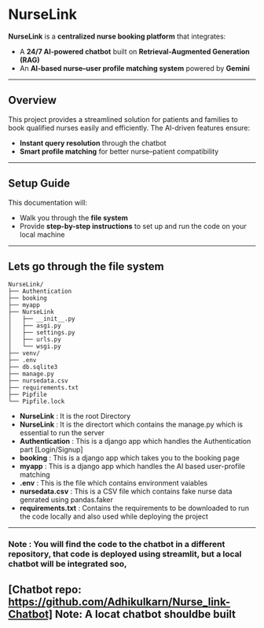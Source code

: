 # **NurseLink**  

**NurseLink** is a **centralized nurse booking platform** that integrates:  
- A **24/7 AI-powered chatbot** built on **Retrieval-Augmented Generation (RAG)**  
- An **AI-based nurse–user profile matching system** powered by **Gemini**  

---

## **Overview**  
This project provides a streamlined solution for patients and families to book qualified nurses easily and efficiently. The AI-driven features ensure:  
- **Instant query resolution** through the chatbot  
- **Smart profile matching** for better nurse–patient compatibility  

---

## **Setup Guide**  
This documentation will:  
- Walk you through the **file system**  
- Provide **step-by-step instructions** to set up and run the code on your local machine  

---

## **Lets go through the file system**

    NurseLink/
    ├── Authentication
    ├── booking
    ├── myapp
    ├── NurseLink
    │   ├── __init__.py
    │   ├── asgi.py
    │   ├── settings.py
    │   ├── urls.py
    │   └── wsgi.py
    ├── venv/ 
    ├── .env 
    ├── db.sqlite3
    ├── manage.py 
    ├── nursedata.csv 
    ├── requirements.txt
    ├── Pipfile 
    └── Pipfile.lock

- **NurseLink** : It is the root Directory 
- **NurseLink** : It is the directort which contains the manage.py which is essential to run the server
- **Authentication** : This is a django app which handles the Authentication part [Login/Signup]
- **booking** : This is a django app which takes you to the booking page
- **myapp** : This is a django app which handles the AI based user-profile matching 
- **.env** : This is the file which contains environment vaiables
- **nursedata.csv** : This is a CSV file which contains fake nurse data genrated using pandas.faker
- **requirements.txt** : Contains the requirements to be downloaded to run the code locally and also used while deploying the project

---

### **Note : You will find the code to the chatbot in a different repository, that code is deployed using streamlit, but a local chatbot will be integrated soo,** 
[Chatbot repo: https://github.com/Adhikulkarn/Nurse_link-Chatbot]
Note: A locat chatbot shouldbe built
---


